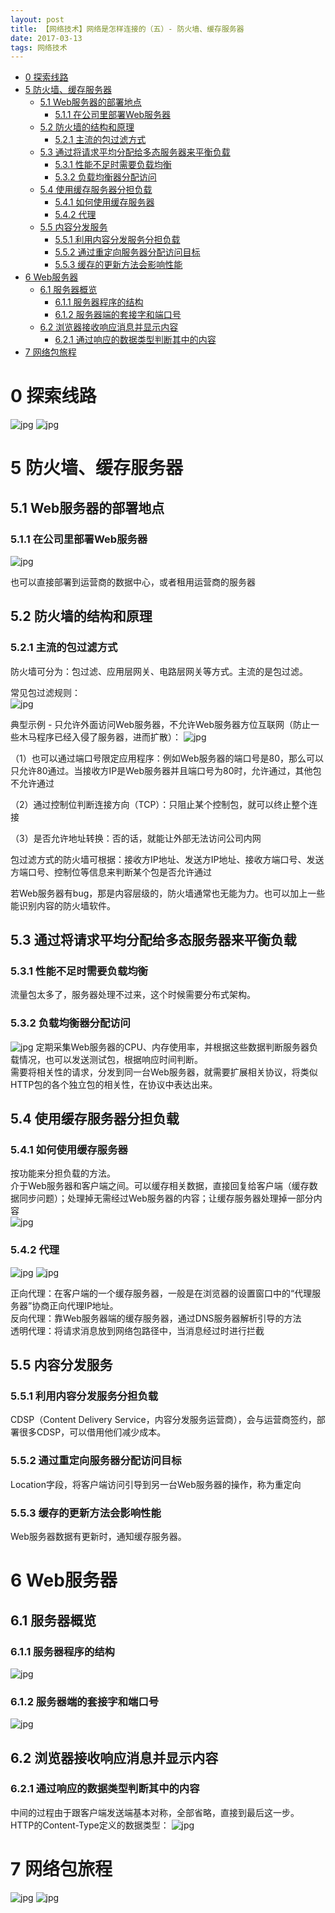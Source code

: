 ```yaml
---
layout: post
title: 【网络技术】网络是怎样连接的（五）- 防火墙、缓存服务器
date: 2017-03-13
tags: 网络技术
---
```


<!-- TOC -->

- [0 探索线路](#0-探索线路)
- [5 防火墙、缓存服务器](#5-防火墙缓存服务器)
    - [5.1 Web服务器的部署地点](#51-web服务器的部署地点)
        - [5.1.1 在公司里部署Web服务器](#511-在公司里部署web服务器)
    - [5.2 防火墙的结构和原理](#52-防火墙的结构和原理)
        - [5.2.1 主流的包过滤方式](#521-主流的包过滤方式)
    - [5.3 通过将请求平均分配给多态服务器来平衡负载](#53-通过将请求平均分配给多态服务器来平衡负载)
        - [5.3.1 性能不足时需要负载均衡](#531-性能不足时需要负载均衡)
        - [5.3.2 负载均衡器分配访问](#532-负载均衡器分配访问)
    - [5.4 使用缓存服务器分担负载](#54-使用缓存服务器分担负载)
        - [5.4.1 如何使用缓存服务器](#541-如何使用缓存服务器)
        - [5.4.2 代理](#542-代理)
    - [5.5 内容分发服务](#55-内容分发服务)
        - [5.5.1 利用内容分发服务分担负载](#551-利用内容分发服务分担负载)
        - [5.5.2 通过重定向服务器分配访问目标](#552-通过重定向服务器分配访问目标)
        - [5.5.3 缓存的更新方法会影响性能](#553-缓存的更新方法会影响性能)
- [6 Web服务器](#6-web服务器)
    - [6.1 服务器概览](#61-服务器概览)
        - [6.1.1 服务器程序的结构](#611-服务器程序的结构)
        - [6.1.2 服务器端的套接字和端口号](#612-服务器端的套接字和端口号)
    - [6.2 浏览器接收响应消息并显示内容](#62-浏览器接收响应消息并显示内容)
        - [6.2.1 通过响应的数据类型判断其中的内容](#621-通过响应的数据类型判断其中的内容)
- [7 网络包旅程](#7-网络包旅程)

<!-- /TOC -->

# 0 探索线路

![jpg](/images/post/network_connect/1/01.jpg)
![jpg](/images/post/network_connect/1/02.jpg)

# 5 防火墙、缓存服务器

## 5.1 Web服务器的部署地点

### 5.1.1 在公司里部署Web服务器

![jpg](/images/post/network_connect/5/81.jpg)

也可以直接部署到运营商的数据中心，或者租用运营商的服务器

## 5.2 防火墙的结构和原理

### 5.2.1 主流的包过滤方式

防火墙可分为：包过滤、应用层网关、电路层网关等方式。主流的是包过滤。  

常见包过滤规则：  
![jpg](/images/post/network_connect/5/82.jpg)

典型示例 - 只允许外面访问Web服务器，不允许Web服务器方位互联网（防止一些木马程序已经入侵了服务器，进而扩散）：
![jpg](/images/post/network_connect/5/83.jpg)

（1）也可以通过端口号限定应用程序：例如Web服务器的端口号是80，那么可以只允许80通过。当接收方IP是Web服务器并且端口号为80时，允许通过，其他包不允许通过  

（2）通过控制位判断连接方向（TCP）：只阻止某个控制包，就可以终止整个连接  

（3）是否允许地址转换：否的话，就能让外部无法访问公司内网  

包过滤方式的防火墙可根据：接收方IP地址、发送方IP地址、接收方端口号、发送方端口号、控制位等信息来判断某个包是否允许通过  

若Web服务器有bug，那是内容层级的，防火墙通常也无能为力。也可以加上一些能识别内容的防火墙软件。

## 5.3 通过将请求平均分配给多态服务器来平衡负载

### 5.3.1 性能不足时需要负载均衡

流量包太多了，服务器处理不过来，这个时候需要分布式架构。

### 5.3.2 负载均衡器分配访问

![jpg](/images/post/network_connect/5/84.jpg)
定期采集Web服务器的CPU、内存使用率，并根据这些数据判断服务器负载情况，也可以发送测试包，根据响应时间判断。  
需要将相关性的请求，分发到同一台Web服务器，就需要扩展相关协议，将类似HTTP包的各个独立包的相关性，在协议中表达出来。  

## 5.4 使用缓存服务器分担负载

### 5.4.1 如何使用缓存服务器

按功能来分担负载的方法。  
介于Web服务器和客户端之间。可以缓存相关数据，直接回复给客户端（缓存数据同步问题）；处理掉无需经过Web服务器的内容；让缓存服务器处理掉一部分内容  
![jpg](/images/post/network_connect/5/85.jpg)

### 5.4.2 代理

![jpg](/images/post/network_connect/5/86.jpg)
![jpg](/images/post/network_connect/5/87.jpg)

正向代理：在客户端的一个缓存服务器，一般是在浏览器的设置窗口中的“代理服务器”协商正向代理IP地址。  
反向代理：靠Web服务器端的缓存服务器，通过DNS服务器解析引导的方法  
透明代理：将请求消息放到网络包路径中，当消息经过时进行拦截

## 5.5 内容分发服务

### 5.5.1 利用内容分发服务分担负载

CDSP（Content Delivery Service，内容分发服务运营商），会与运营商签约，部署很多CDSP，可以借用他们减少成本。

### 5.5.2 通过重定向服务器分配访问目标

Location字段，将客户端访问引导到另一台Web服务器的操作，称为重定向

### 5.5.3 缓存的更新方法会影响性能

Web服务器数据有更新时，通知缓存服务器。

# 6 Web服务器

## 6.1 服务器概览

### 6.1.1 服务器程序的结构

![jpg](/images/post/network_connect/6/88.jpg)

### 6.1.2 服务器端的套接字和端口号

![jpg](/images/post/network_connect/6/89.jpg)

## 6.2 浏览器接收响应消息并显示内容

### 6.2.1 通过响应的数据类型判断其中的内容

中间的过程由于跟客户端发送端基本对称，全部省略，直接到最后这一步。  
HTTP的Content-Type定义的数据类型：
![jpg](/images/post/network_connect/6/90.jpg)

# 7 网络包旅程

![jpg](/images/post/network_connect/6/91.jpg)
![jpg](/images/post/network_connect/6/92.jpg)